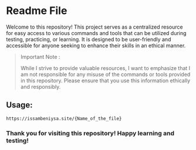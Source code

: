# Readme File

Welcome to this repository! This project serves as a centralized resource for easy access to various commands and tools that can be utilized during testing, practicing, or learning. It is designed to be user-friendly and accessible for anyone seeking to enhance their skills in an ethical manner.

> Important Note :
> 
> While I strive to provide valuable resources, I want to emphasize that I am not responsible for any misuse of the commands or tools provided in this repository. Please ensure that you use this information ethically and responsibly.
## Usage:

`https://issambeniysa.site/{Name_of_the_file}`

### Thank you for visiting this repository! Happy learning and testing!
